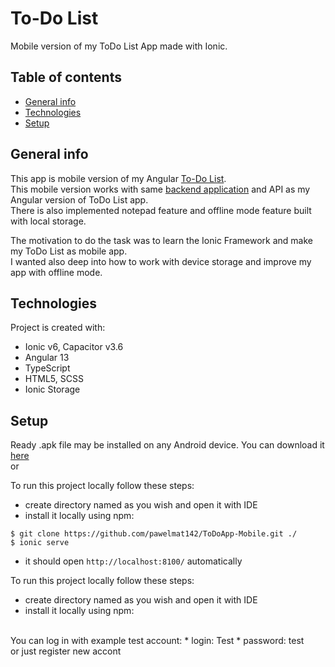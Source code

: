 # To-Do List

  Mobile version of my ToDo List App made with Ionic.
 
## Table of contents
* [General info](#general-info)
* [Technologies](#technologies)
* [Setup](#setup)

## General info
 This app is mobile version of my Angular [To-Do List](https://github.com/pawelmat142/ToDo-List-Angular). <br />
 This mobile version works with same [backend application](https://github.com/pawelmat142/ToDo-List-backend) and API as my Angular version of ToDo List app. <br />
 There is also implemented notepad feature and offline mode feature built with local storage. <br />
 
 The motivation to do the task was to learn the Ionic Framework and make my ToDo List as mobile app. <br /> 
 I wanted also deep into how to work with device storage and improve my app with offline mode. <br /> 
 
## Technologies
Project is created with:
* Ionic v6, Capacitor v3.6
* Angular 13 
* TypeScript
* HTML5, SCSS
* Ionic Storage

## Setup

Ready .apk file may be installed on any Android device. You can download it [here](https://drive.google.com/drive/folders/1OpUzcEuO5Mr3DBd4977ORzwrv-EduInr?hl=pl)
<br />
or 
<br />

To run this project locally follow these steps: 
* create directory named as you wish and open it with IDE
* install it locally using npm:
```
$ git clone https://github.com/pawelmat142/ToDoApp-Mobile.git ./
$ ionic serve
```
* it should open `http://localhost:8100/` automatically

To run this project locally follow these steps: 
* create directory named as you wish and open it with IDE
* install it locally using npm:

<br />
You can log in with example test account: 
* login: Test
* password: test
<br />
or just register new accont
